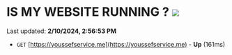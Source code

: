 # IS MY WEBSITE RUNNING ? [![](https://img.shields.io/static/v1?label=Sponsor&message=%E2%9D%A4&logo=GitHub&color=%23fe8e86)](https://github.com/sponsors/<username>)

Last updated: **2/10/2024, 2:56:53 PM**

- `GET` [https://youssefservice.me](https://youssefservice.me) - **Up** (161ms)
